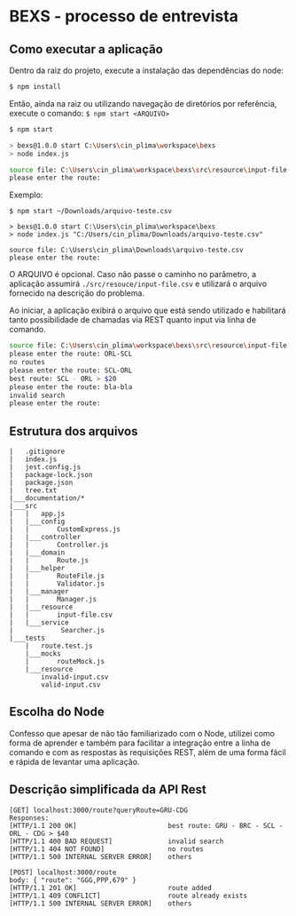 # BEXS - processo de entrevista

## Como executar a aplicação
Dentro da raiz do projeto, execute a instalação das dependências do node:
```sh
$ npm install
```
Então, ainda na raiz ou utilizando navegação de diretórios por referência, execute o comando: `$ npm start <ARQUIVO>`
```sh
$ npm start

> bexs@1.0.0 start C:\Users\cin_plima\workspace\bexs
> node index.js

source file: C:\Users\cin_plima\workspace\bexs\src\resource\input-file.csv
please enter the route: 
```
Exemplo:
```
$ npm start ~/Downloads/arquivo-teste.csv

> bexs@1.0.0 start C:\Users\cin_plima\workspace\bexs
> node index.js "C:/Users/cin_plima/Downloads/arquivo-teste.csv"

source file: C:\Users\cin_plima\Downloads\arquivo-teste.csv
please enter the route:  
```

O ARQUIVO é opcional. Caso não passe o caminho no parâmetro, a aplicação assumirá `./src/resouce/input-file.csv` e utilizará o arquivo fornecido na descrição do problema.

Ao iniciar, a aplicação exibirá o arquivo que está sendo utilizado e habilitará tanto possibilidade de chamadas via REST quanto input via linha de comando.
```sh
source file: C:\Users\cin_plima\workspace\bexs\src\resource\input-file.csv
please enter the route: ORL-SCL
no routes
please enter the route: SCL-ORL
best route: SCL - ORL > $20
please enter the route: bla-bla
invalid search
please enter the route:
```


## Estrutura dos arquivos
```
|	.gitignore
|	index.js
|	jest.config.js
|	package-lock.json
|	package.json
|	tree.txt
|___documentation/*
|___src
|	|	app.js
|	|___config
|	|		CustomExpress.js
|	|___controller
|	|		Controller.js
|	|___domain
|	|		Route.js
|	|___helper
|	|		RouteFile.js
|	|		Validator.js
|	|___manager
|	|		Manager.js
|	|___resource
|	|		input-file.csv
|	|___service
|			 Searcher.js
|___tests
	|	route.test.js
	|___mocks
	|		routeMock.js
	|___resource
		invalid-input.csv
		valid-input.csv
```

## Escolha do Node
Confesso que apesar de não tão familiarizado com o Node, utilizei como forma de aprender e também para facilitar a integração entre a linha de comando e com as respostas às requisições REST, além de uma forma fácil e rápida de levantar uma aplicação.

## Descrição simplificada da API Rest
```
[GET] localhost:3000/route?queryRoute=GRU-CDG
Responses:
[HTTP/1.1 200 OK]                       best route: GRU - BRC - SCL - ORL - CDG > $40
[HTTP/1.1 400 BAD REQUEST]              invalid search
[HTTP/1.1 404 NOT FOUND]                no routes
[HTTP/1.1 500 INTERNAL SERVER ERROR]    others

[POST] localhost:3000/route
body: { "route": "GGG,PPP,679" }
[HTTP/1.1 201 OK]                       route added
[HTTP/1.1 409 CONFLICT]		            route already exists
[HTTP/1.1 500 INTERNAL SERVER ERROR]    others
```
